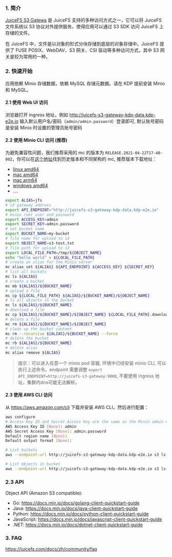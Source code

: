### 1. 简介
[JuiceFS S3 Gatewa](https://juicefs.com/docs/zh/community/guide/gateway) 是 JuiceFS 支持的多种访问方式之一，它可以将 JuiceFS 文件系统以 S3 协议对外提供服务，使得应用可以通过 S3 SDK 访问 JuiceFS 上存储的文件。

在 JuiceFS 中，文件是以对象的形式分块存储到底层的对象存储中。JuiceFS 提供了 FUSE POSIX、WebDAV、S3 网关、CSI 驱动等多种访问方式，其中 S3 网关是较为常用的一种。

### 2. 快速开始

应用依赖 Minio 存储数据，依赖 MySQL 存储元数据。请在 KDP 提前安装 Minio 和 MySQL。

#### 2.1 使用 Web UI 访问

浏览器打开 ingress 地址，例如 http://juicefs-s3-gateway-kdp-data.kdp-e2e.io
输入默认用户名/密码（`admin/admin.password`）登录即可, 默认账号密码是安装 Minio 时设置的管理员账号密码

#### 2.2 使用 Minio CLI 访问 (推荐)

为避免兼容性问题，我们推荐采用的 mc 的版本为 `RELEASE.2021-04-22T17-40-00Z`，你可以在[这个地址](https://dl.min.io/client/mc/release)找到历史版本和不同架构的 mc, 推荐版本下载地址：
- [linux amd64](https://dl.min.io/client/mc/release/linux-amd64/archive/mc.RELEASE.2021-04-22T17-40-00Z)
- [mac amd64](https://dl.min.io/client/mc/release/darwin-amd64/archive/mc.RELEASE.2021-04-22T17-40-00Z)
- [mac arm64](https://dl.min.io/client/mc/release/darwin-arm64/archive/mc.RELEASE.2021-04-22T17-40-00Z)
- [windows amd64](https://dl.min.io/client/mc/release/windows-amd64/archive/mc.RELEASE.2021-04-22T17-40-00Z)
- ....


```bash
export ALIAS=jfs
# s3 gateway address
export API_ENDPOINT="http://juicefs-s3-gateway-kdp-data.kdp-e2e.io"
# minio root user and password
export ACCESS_KEY=admin
export SECRET_KEY=admin.password
# set bucket name
export BUCKET_NAME=my-bucket
# file name for upload to s3
export OBJECT_NAME=s3-test.txt
# file path for upload to s3
export LOCAL_FILE_PATH=/tmp/${OBJECT_NAME}
echo "hello world" > ${LOCAL_FILE_PATH}
# create an alias for the Minio server
mc alias set ${ALIAS} ${API_ENDPOINT} ${ACCESS_KEY} ${SECRET_KEY}
# list all buckets
mc ls ${ALIAS}
# create a bucket
mc mb ${ALIAS}/${BUCKET_NAME}
# upload a file
mc cp ${LOCAL_FILE_PATH} ${ALIAS}/${BUCKET_NAME}/${OBJECT_NAME}
# ls all objects in the bucket
mc ls ${ALIAS}/${BUCKET_NAME}
# download a file
mc cp ${ALIAS}/${BUCKET_NAME}/${OBJECT_NAME} ${LOCAL_FILE_PATH}.download
# delete a file
mc rm ${ALIAS}/${BUCKET_NAME}/${OBJECT_NAME}
# clean up the bucket content
mc rm --recursive ${ALIAS}/${BUCKET_NAME} --force
# delete the bucket
mc rb ${ALIAS}/${BUCKET_NAME}
# delete alias
mc alias remove ${ALIAS}

```

> 提示：可以进入任意一个 minio pod 容器, 环境中已经安装 minio CLI, 可以执行上述命令。endpoint 需要调整 `export API_ENDPOINT=http://juicefs-s3-gateway:9000`, 不要使用 ingress 地址，集群内dns可能无法解析。


#### 2.3 使用 AWS CLI 访问

从 https://aws.amazon.com/cli 下载并安装 AWS CLI，然后进行配置：

```bash
aws configure
# Access Key ID and Secret Access Key are the same as the Minio admin username and password
AWS Access Key ID [None]: admin
AWS Secret Access Key [None]: admin.password
Default region name [None]:
Default output format [None]:

# List buckets
aws --endpoint-url http://juicefs-s3-gateway-kdp-data.kdp-e2e.io s3 ls

# List objects in bucket
aws --endpoint-url http://juicefs-s3-gateway-kdp-data.kdp-e2e.io s3 ls s3://<bucket>

```

### 2.3 API
Object API (Amazon S3 compatible):
- Go:         https://docs.min.io/docs/golang-client-quickstart-guide
- Java:       https://docs.min.io/docs/java-client-quickstart-guide
- Python:     https://docs.min.io/docs/python-client-quickstart-guide
- JavaScript: https://docs.min.io/docs/javascript-client-quickstart-guide
- .NET:       https://docs.min.io/docs/dotnet-client-quickstart-guide


### 3. FAQ

https://juicefs.com/docs/zh/community/faq

